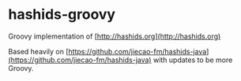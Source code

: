 hashids-groovy
==============

Groovy implementation of [http://hashids.org](http://hashids.org)

Based heavily on [https://github.com/jiecao-fm/hashids-java](https://github.com/jiecao-fm/hashids-java) with updates to be more Groovy.
